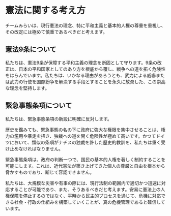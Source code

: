 # 憲法に関する考え方

チームみらいは、現行憲法の理念、特に平和主義と基本的人権の尊重を重視し、その改定には極めて慎重であるべきだと考えます。

## 憲法9条について

私たちは、憲法9条が保障する平和主義の理念を断固として守ります。9条の改正は、日本の平和国家としてのあり方を根底から覆し、戦争への道を拓く危険性をはらんでいます。私たちは、いかなる理由があろうとも、武力による威嚇または武力の行使を国際紛争を解決する手段とすることを永久に放棄した、この崇高な理念を堅持します。

## 緊急事態条項について

私たちは、緊急事態条項の新設に明確に反対します。

歴史を鑑みても、緊急事態の名の下に政府に強大な権限を集中させることは、権力の濫用や暴走を招き、独裁への道を開く危険性が極めて高いです。かつてドイツにおいて、類似の条項がナチスの独裁を許した歴史的教訓を、私たちは重く受け止めなければなりません。

緊急事態条項は、政府の判断一つで、国民の基本的人権を著しく制約することを可能にします。これは、近代憲法が築き上げてきた個人の尊厳と自由を根本から脅かすものであり、断じて容認できません。

私たちは、大規模な災害や有事の際には、現行法制の範囲内で適切かつ迅速に対応することが可能であり、また、そうあるべきだと考えます。安易に憲法上の人権保障を停止するのではなく、平時から民主的プロセスを通じて、危機に対応できる社会・行政の仕組みを構築していくことが、真の危機管理であると確信しています。